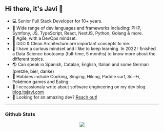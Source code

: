 <!--```js
const devLog = {
  title: "It's Super Effective!",
  url: 'https://blog.itsjavi.com',
  author: 'Javier Aguilar',
  about: 'Softwate and Game Development, Technology',
  awesomeness: "🦄✨"
}

```
-->

## Hi there, it's Javi 👋

- 💻 Senior Full Stack Developer for 10+ years.
- 🌱 Wide range of dev languages and frameworks including: PHP, Symfony, JS, TypeScript, React, NextJS, Python, Golang & more.
- 🔁 Agile, with a DevOps mindset.
- 🧱 DDD & Clean Architecture are important concepts to me.
- 🔬 I have a curious mindset and I like to keep learning. In 2022 I finished a Data Science bootcamp (full-time, 5 months) to know more about the different topics.
- 🌎 Can speak in Spanish, Catalan, English, Italian and some German (pretzle, bier, danke)
- 🙉 Hobbies include Cooking, Singing, Hiking, Paddle surf, Sci-Fi, Pokémon games and Eating
- 📝 I occassionaly write about software engineering on my dev blog [blog.itsjavi.com](https://blog.itsjavi.com)
- 🚀 Looking for an amazing dev? [Reach out!](https:/itsjavi.com)

<hr />

### Github Stats

<div style="align:center;" align="center">
  <center>
    <img align="center" src="https://github-readme-stats.vercel.app/api/?username=itsjavi&theme=nord&show_icons=true&count_private=true" />
  </center>
</div>
